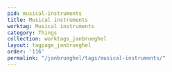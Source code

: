 ```yaml
---
pid: musical-instruments
title: Musical instruments
worktag: Musical instruments
category: Things
collection: worktags_janbrueghel
layout: tagpage_janbrueghel
order: '116'
permalink: "/janbrueghel/tags/musical-instruments/"
---
```


